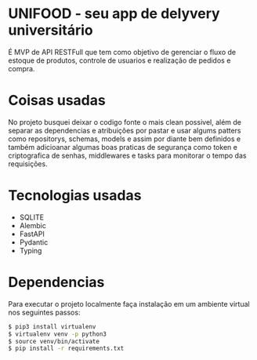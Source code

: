 # UNIFOOD - seu app de delyvery universitário

É MVP de API RESTFull que tem como objetivo de gerenciar o fluxo de estoque de produtos, controle de usuarios e realização de pedidos e compra.

# Coisas usadas
No projeto busquei deixar o codigo fonte o mais clean possivel, além de separar as dependencias e atribuições por pastar e usar algums patters
como repositorys, schemas, models e assim por diante bem definidos e também adicioanar algumas boas praticas de segurança como token e criptografica de senhas, middlewares e tasks para monitorar o tempo das requisições.

# Tecnologias usadas

- SQLITE
- Alembic
- FastAPI
- Pydantic
- Typing

# Dependencias 

Para executar o projeto localmente faça instalação em um ambiente virtual nos seguintes passos:

```bash
$ pip3 install virtualenv
$ virtualenv venv -p python3
$ source venv/bin/activate
$ pip install -r requirements.txt
```
